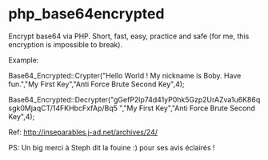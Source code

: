 # php_base64encrypted
Encrypt base64 via PHP. Short, fast, easy, practice and safe (for me, this encryption is impossible to break).

Example: 

 Base64_Encrypted::Crypter("Hello World ! My nickname is Boby. Have fun.","My First Key","Anti Force Brute Second Key",4);
 
 Base64_Encrypted::Decrypter("gGefP2lp74d41yP0hk5Gzp2UrAZva1u6K86qsgk0MjaqCT/14FKHbcFxfAp/Bq5
","My First Key","Anti Force Brute Second Key",4);


Ref: http://inseparables.j-ad.net/archives/24/

PS: Un big merci à Steph dit la fouine :) pour ses avis éclairés !
